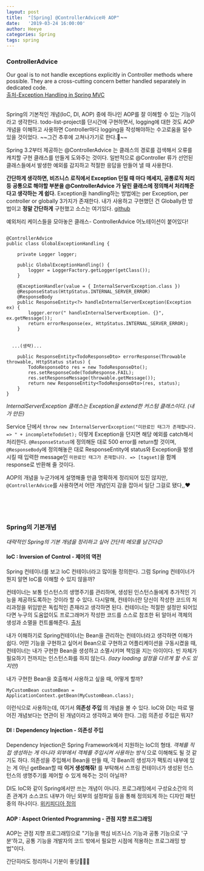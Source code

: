 ```yaml
---
layout: post
title:  "[Spring] @ControllerAdvice와 AOP"
date:   '2019-03-24 16:00:00'
author: Heeye
categories: Spring
tags: spring
---
```



### ControllerAdvice

Our goal is to not handle exceptions explicitly in Controller methods where possible. They are a cross-cutting concern better handled separately in dedicated code. <br/>
[출처-Exception Handling in Spring MVC](https://spring.io/blog/2013/11/01/exception-handling-in-spring-mvc)

<br/>
Spring의 기본적인 개념(IoC, DI, AOP) 중에 하나인 AOP를 잘 이해할 수 있는 기능이라고 생각한다. todo-list-project를 단시간에 구현하면서, logging에 대한 것도 AOP 개념을 이해하고 사용하면 Controller마다 logging을 작성해야하는 수고로움을 덜수 있을 것이었다. ~~그건 추후에 고쳐나가기로 한다.💭~~

Spring 3.2부터 제공하는 @ControllerAdvice 는 클래스의 경로를 검색해서 오류를 캐치할 구현 클래스를 만들게 도와주는 것이다. 일반적으로 @Controller 류가 선언된 클래스들에서 발생한 예외를 감지하고 적절한 응답을 만들어 낼 때 사용한다.

**간단하게 생각하면, 비즈니스 로직에서 Exception 던질 때 마다 메세지, 공통로직 처리 등 공통으로 해야할 부분을 @ControllerAdvice 가 달린 클래스에 정의해서 처리해준다고 생각하는 게 쉽다.** Exception을 handling하는 방법에는 per Exception, per controller or globally 3가지가 존재한다. 내가 사용하고 구현했던 건 Globally한 방법이고 **정말 간단하게** 구헌했고 소스는 여기있다. [github](https://github.com/heeyeah/todo-list-project)

예외처리 케이스들을 모아놓은 클래스- ControllerAdvice 어노테이션이 붙어있다!
```

@ControllerAdvice
public class GlobalExceptionHandling {

	private Logger logger;

	public GlobalExceptionHandling() {
		logger = LoggerFactory.getLogger(getClass());
	}

	@ExceptionHandler(value = { InternalServerException.class })
	@ResponseStatus(HttpStatus.INTERNAL_SERVER_ERROR)
	@ResponseBody
	public ResponseEntity<?> handleInternalServerException(Exception ex) {
		logger.error(" handleInternalServerException. {}", ex.getMessage());
		return errorResponse(ex, HttpStatus.INTERNAL_SERVER_ERROR);
	}


  ...(생략)...

	public ResponseEntity<TodoResponseDto> errorResponse(Throwable throwable, HttpStatus status) {
		TodoResponseDto res = new TodoResponseDto();
		res.setResponseCode(TodoResponse.FAIL);
		res.setResponseMessage(throwable.getMessage());
		return new ResponseEntity<TodoResponseDto>(res, status);
	}
}

```

*InternalServerException 클래스는 Exception을 extend한 커스텀 클래스이다. (내가 만든)*


Service 단에서 ```throw new InternalServerException("미완료인 태그가 존재합니다. => " + incompleteTodoSet);``` 이렇게 Exception을 던지면 해당 예외를 catch해서 처리한다. `@ResponseStatus`에 정의해둔 대로 500 error를 return할 것이며, ```@ResponseBody```에 정의해놓은 대로 ResponseEntity에 status와 Exception을 발생시킬 때 입력한 message인 ```미완료인 태그가 존재합니다. => [tagset]```을 함께 response로 반환해 줄 것이다.

AOP의 개념을 누군가에게 설명해줄 만큼 명확하게 정리되어 있진 않지만, ```@ControllerAdvice```를 사용하면서 어떤 개념인지 감을 잡아서 일단 그걸로 됐다,,❤️

<br/>
<br/>
<br/>

### Spring의 기본개념
*대략적인 Spring의 기본 개념을 정리하고 싶어 간단히 메모를 남긴다😌*

#### IoC : Inversion of Control - 제어의 역전

Spring 컨테이너를 보고 IoC 컨테이너라고 많이들 정의한다. 그럼 Spring 컨테이너가 뭔지 알면 IoC를 이해할 수 있지 않을까?

컨테이너는 보통 인스턴스의 생명주기를 관리하며, 생성된 인스턴스들에게 추가적인 기능을 제공하도록하는 것이라 할 수 있다. 다시말해, 컨테이너란 당신이 작성한 코드의 처리과정을 위임받은 독립적인 존재라고 생각하면 된다. 컨테이너는 적절한 설정만 되어있다면 누구의 도움없이도 프로그래머가 작성한 코드를 스스로 참조한 뒤 알아서 객체의 생성과 소멸을 컨트롤해준다. [출처](https://limmmee.tistory.com/13)

내가 이해하기로 Spring컨테이너는 Bean을 관리하는 컨테이너라고 생각하면 이해가 쉽다. 어떤 기능을 구현하고 싶어서 Bean으로 구현하고 어플리케이션을 구동시켰을 때, 컨테이너는 내가 구현한 Bean을 생성하고 소멸시키며 책임을 지는 아이이다. 빈 자체가 필요하기 전까지는 인스턴스화를 하지 않는다. *(lazy loading 설정을 다르게 할 수도 있지만)*

내가 구현한 Bean을 호출해서 사용하고 싶을 때, 어떻게 할까?
```
MyCustomBean customBean = ApplicationContext.getBean(MyCustomBean.class);
```

이런식으로 사용하는데, 여기서 **의존성 주입** 의 개념을 볼 수 있다. IoC와 DI는 따로 떨어진 개념보다는 연관이 된 개념이라고 생각하고 봐야 한다. 그럼 의존성 주입은 뭐지?


#### DI : Dependency Injection - 의존성 주입
Dependency Injection은 Spring Framework에서 지원하는 IoC의 형태.
*객체를 직접 생성하는 게 아니라 외부에서 객체를 주입시켜 사용하는 방식* 으로 이해해도 될 것 같기도 하다. 의존성을 주입해서 Bean을 만들 때, 각 Bean의 생성자가 팩토리 내부에 있는 게 아닌 getBean할 때 **이거 생성해줘!** 를 부탁해서 스프링 컨테이너가 생성된 인스턴스의 생명주기를 제어할 수 있게 해주는 것이 아닐까?

DI도 IoC와 같이 Spring에서만 쓰는 개념이 아니다. 프로그래밍에서 구성요소간의 의존 관계가 소스코드 내부가 아닌 외부의 설정파일 등을 통해 정의되게 하는 디자인 패턴 중의 하나이다. [위키피디아 정의](https://ko.wikipedia.org/wiki/%EC%9D%98%EC%A1%B4%EC%84%B1_%EC%A3%BC%EC%9E%85)


#### AOP : Aspect Oriented Programming - 관점 지향 프로그래밍
AOP는 관점 지향 프로그래밍으로 "기능을 핵심 비즈니스 기능과 공통 기능으로 '구분'하고, 공통 기능을 개발자의 코드 밖에서 필요한 시점에 적용하는 프로그래밍 방법"이다.


간단히라도 정리하니 기분이 좋당🤩🤩🤩
